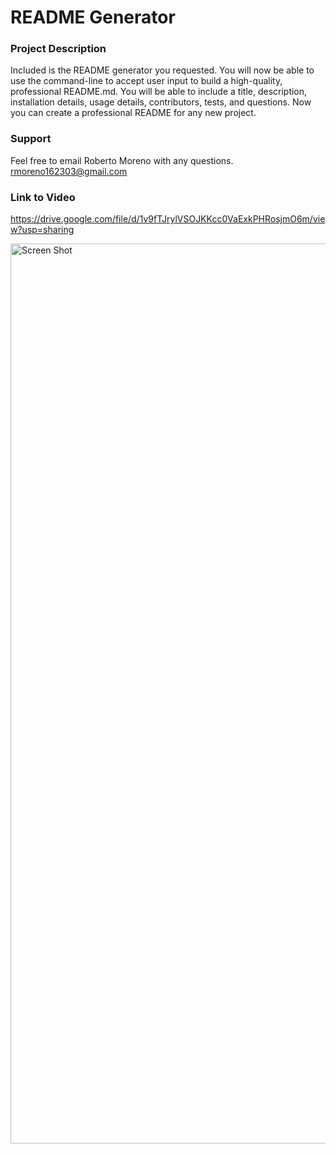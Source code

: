 # README Generator

### Project Description
Included is the README generator you requested. You will now be able to use the command-line to accept user input to build a high-quality, professional README.md. You will be able to include a title, description, installation details, usage details, contributors, tests, and questions. Now you can create a professional README for any new project. 

### Support
Feel free to email Roberto Moreno with any questions. rmoreno162303@gmail.com


### Link to Video
https://drive.google.com/file/d/1v9fTJrylVSOJKKcc0VaExkPHRosjmO6m/view?usp=sharing

<img width="1440" alt="Screen Shot" src="https://user-images.githubusercontent.com/105377377/180622362-cc41d025-dc93-4e08-8bce-9ce0c74a5b3f.png">
